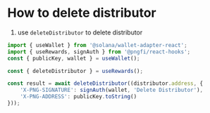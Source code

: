 # How to delete distributor

1. use `deleteDistributor` to delete distributor

```ts
import { useWallet } from '@solana/wallet-adapter-react';
import { useRewards, signAuth } from '@pngfi/react-hooks';
const { publicKey, wallet } = useWallet();

const { deleteDistributor } = useRewards();

const result = await deleteDistributor((distributor.address, {
    'X-PNG-SIGNATURE': signAuth(wallet, 'Delete Distributor'),
    'X-PNG-ADDRESS': publicKey.toString()
}));
```
